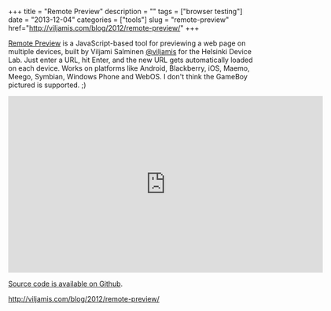 +++
title = "Remote Preview"
description = ""
tags = ["browser testing"]
date = "2013-12-04"
categories = ["tools"]
slug = "remote-preview"
href="http://viljamis.com/blog/2012/remote-preview/"
+++


<p><a href="http://viljamis.com/blog/2012/remote-preview/">Remote Preview</a> is a JavaScript-based tool for previewing a web page on multiple devices, built by Viljami Salminen <a href="https://twitter.com/viljamis">@viljamis</a> for the Helsinki Device Lab. Just enter a URL, hit Enter, and the new URL gets automatically loaded on each device. Works on platforms like Android, Blackberry, iOS, Maemo, Meego, Symbian, Windows Phone and WebOS. I don't think the GameBoy pictured is supported. ;)</p>
<p><iframe width="640" height="360" src="https://www.youtube.com/embed/7NvzRfyhd5Q" frameborder="0" allowfullscreen></iframe></p>
<p><a href="https://github.com/viljamis/Remote-Preview">Source code is available on Github</a>.</p>

<p><a href="http://viljamis.com/blog/2012/remote-preview/">http://viljamis.com/blog/2012/remote-preview/</a></p>

